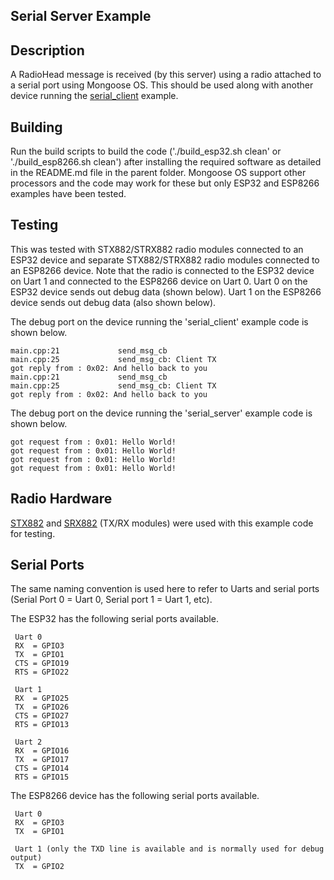 ## Serial Server Example

## Description
A RadioHead message is received (by this server) using a radio attached to a serial port using Mongoose OS. This should be used along with another device running the [serial_client](../serial_client/README.md) example.

## Building
Run the build scripts to build the code ('./build_esp32.sh clean' or './build_esp8266.sh clean') after installing the required software as detailed in the README.md file in the parent folder. Mongoose OS support other processors and the code may work for these but only ESP32 and ESP8266 examples have been tested.

## Testing
This was tested with STX882/STRX882 radio modules connected to an ESP32 device and separate STX882/STRX882 radio modules connected to an ESP8266 device. Note that the radio is connected to the ESP32 device on Uart 1 and connected to the ESP8266 device on Uart 0. Uart 0 on the ESP32 device sends out debug data (shown below). Uart 1 on the ESP8266 device sends out debug data (also shown below).

The debug port on the device running the 'serial_client' example code is shown below.

```
main.cpp:21             send_msg_cb
main.cpp:25             send_msg_cb: Client TX
got reply from : 0x02: And hello back to you
main.cpp:21             send_msg_cb
main.cpp:25             send_msg_cb: Client TX
got reply from : 0x02: And hello back to you
```

The debug port on the device running the 'serial_server' example code is shown below.

```
got request from : 0x01: Hello World!
got request from : 0x01: Hello World!
got request from : 0x01: Hello World!
got request from : 0x01: Hello World!
```

## Radio Hardware
[STX882](../hardware/STX882_High-power_ASK_Transmitter_Module.pdf) and [SRX882](../hardware/SRX882_Micropower_superheterodyne_receiver_V2.1.pdf) (TX/RX modules) were used with this example code for testing.

## Serial Ports
 The same naming convention is used here to refer to Uarts and serial ports (Serial Port 0 = Uart 0, Serial port 1 = Uart 1, etc).

 The ESP32 has the following serial ports available.

```
 Uart 0
 RX  = GPIO3
 TX  = GPIO1
 CTS = GPIO19
 RTS = GPIO22
 
 Uart 1
 RX  = GPIO25
 TX  = GPIO26
 CTS = GPIO27
 RTS = GPIO13
 
 Uart 2
 RX  = GPIO16
 TX  = GPIO17
 CTS = GPIO14
 RTS = GPIO15
```

 The ESP8266 device has the following serial ports available.

```
 Uart 0
 RX  = GPIO3
 TX  = GPIO1
 
 Uart 1 (only the TXD line is available and is normally used for debug output)
 TX  = GPIO2
```
